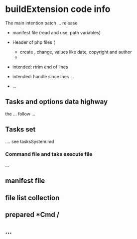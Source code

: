 # buildExtension code info

The main intention  patch  ... release

* manifest file (read and use, path variables) 
* Header of php files (
  * create , change, values like date, copyright and author 
  * 

* intended: rtrim end of lines
* intended: handle since lnes ...
* ...

## Tasks and options data highway 

the ... follow ...


## Tasks set 
....
see tasksSystem.md

### Command file and taks execute file 
...

## manifest file


## file list collection


## prepared *Cmd / 



##  ...



